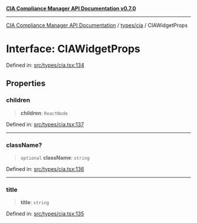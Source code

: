 [**CIA Compliance Manager API Documentation v0.7.0**](../../../README.md)

***

[CIA Compliance Manager API Documentation](../../../modules.md) / [types/cia](../README.md) / CIAWidgetProps

# Interface: CIAWidgetProps

Defined in: [src/types/cia.tsx:134](https://github.com/Hack23/cia-compliance-manager/blob/a904e43458f81faf7066f9da9fc149cc9f6e236d/src/types/cia.tsx#L134)

## Properties

### children

> **children**: `ReactNode`

Defined in: [src/types/cia.tsx:137](https://github.com/Hack23/cia-compliance-manager/blob/a904e43458f81faf7066f9da9fc149cc9f6e236d/src/types/cia.tsx#L137)

***

### className?

> `optional` **className**: `string`

Defined in: [src/types/cia.tsx:136](https://github.com/Hack23/cia-compliance-manager/blob/a904e43458f81faf7066f9da9fc149cc9f6e236d/src/types/cia.tsx#L136)

***

### title

> **title**: `string`

Defined in: [src/types/cia.tsx:135](https://github.com/Hack23/cia-compliance-manager/blob/a904e43458f81faf7066f9da9fc149cc9f6e236d/src/types/cia.tsx#L135)
